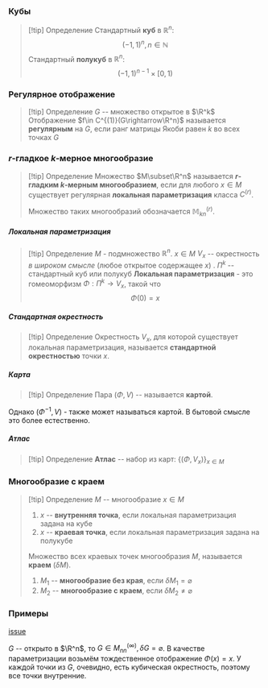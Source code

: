 ### Кубы
>[!tip] Определение
>Стандартный **куб** в $\mathbb{R}^n$:
>$$(-1,1)^n, n \in \mathbb{N}$$
>Стандартный **полукуб** в $\mathbb{R}^n$:
>$$(-1,1)^{n-1} \times [0,1)$$ 
### Регулярное отображение 
>[!tip] Определение
>$G$ -- множество открытое в $\R^k$
>Отображение $f\in C^{(1)}(G\rightarrow\R^n)$ называется **регулярным** на $G$, если ранг матрицы Якоби равен $k$ во всех точках $G$
### $r$-гладкое $k$-мерное многообразие
>[!tip] Определение
>Множество $M\subset\R^n$ называется **$r$-гладким $k$-мерным многообразием**, если для любого $x\in M$ существует регулярная **локальная параметризация** класса $C^{(r)}$.
>
>Множество таких многообразий обозначается $\mathbb{M}^{(r)}_{kn}$.
##### Локальная параметризация
>[!tip] Определение
>$M$ - подмножество $\mathbb{R}^n$. 
>$x \in M$
>$V_x$ --  окрестность *в широком смысле* (любое открытое содержащее $x$) .
>$\Pi^k$ -- стандартный куб или полукуб
>**Локальная параметризация** - это гомеоморфизм $\Phi: \Pi^k \rightarrow V_x$, такой что $$\Phi(0) = x$$
##### Стандартная окрестность 
>[!tip] Определение
> Окрестность $V_x$, для которой существует локальная параметризация, называется **стандартной окрестностью** точки $x$.
##### Карта
>[!tip] Определение
>Пара $(\Phi, V)$ -- называется **картой**.

Однако $(\Phi^{-1}, V)$ - также может называться картой. В бытовой смысле это более естественно.
##### Атлас
>[!tip] Определение
>**Атлас** -- набор из карт: $\{(\Phi, V_x)\}_{x\in M}$
### Многообразие с краем
>[!tip] Определение
>$M$ -- многообразие
>$x\in M$
>1. $x$ -- **внутренняя точка**, если локальная параметризация задана на кубе
>2. $x$ -- **краевая точка**, если локальная параметризация задана на полукубе
>
>Множество всех краевых точек многообразия $M$, называется **краем** ($\delta M$).
>1. $M_1$ -- **многообразие без края**, если $\delta M_1 = \varnothing$
>2. $M_2$ -- **многообразие с краем**, если $\delta M_2 \not = \varnothing$
### Примеры
[issue](https://github.com/Ismaxis/4sem-exam-prep/issues/2)

$G$ -- открыто в $\R^n$, то $G\in M^{(\infty)}_{nn}, \delta G = \varnothing$.
В качестве параметризации возьмём тождественное отображение $\Phi(x)=x$. У каждой точки из $G$, очевидно, есть кубическая окрестность, поэтому все точки внутренние.
